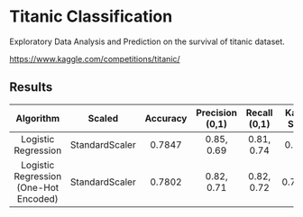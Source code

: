# Titanic Classification

Exploratory Data Analysis and Prediction on the survival of titanic dataset.

https://www.kaggle.com/competitions/titanic/

## Results

| Algorithm | Scaled | Accuracy | Precision (0,1) | Recall (0,1) | Kaggle Score |
| :---:         |     :---:      |      :---:      |      :---:      | :---:      |   :---: |
| Logistic Regression  | StandardScaler     | 0.7847    | 0.85, 0.69 | 0.81, 0.74 | 0.7488
| Logistic Regression (One-Hot Encoded) | StandardScaler     | 0.7802    | 0.82, 0.71 | 0.82, 0.72 | 0.76315
